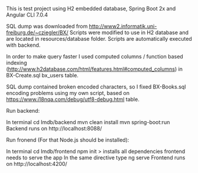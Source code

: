 This is test project using H2 embedded database, Spring Boot 2x and Angular CLI 7.0.4

SQL dump was downloaded from http://www2.informatik.uni-freiburg.de/~cziegler/BX/
Scripts were modified to use in H2 database and are located in resources/database folder. Scripts are automatically 
executed with backend.
 

In order to make query faster I used computed columns / function based 
indexing (http://www.h2database.com/html/features.html#computed_columns) in BX-Create.sql bx_users table.


SQL dump contained broken encoded characters, so I fixed BX-Books.sql encoding problems using my own script, based on https://www.i18nqa.com/debug/utf8-debug.html table.


Run backend:

In terminal
cd Imdb/backend
mvn clean install
mvn spring-boot:run
Backend runs on http://localhost:8088/


Run fronend (For that Node.js should be installed):

In terminal 
cd Imdb/frontend
npm init > installs all dependencies frontend needs to serve the app
In the same directive type
ng serve
Frontend runs on http://localhost:4200/
